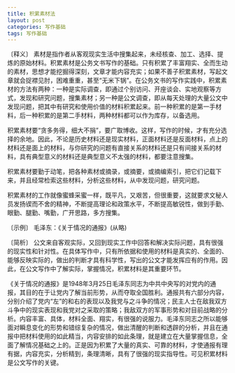 ```yaml
---
title: 积累素材法
layout: post
categories: 写作基础
tags: 写作基础
---
```


〔释义〕 素材是指作者从客观现实生活中搜集起来，未经核查、加工、选择、提炼的原始材料。积累素材是公务文书写作的基础。只有积累了丰富翔实、全而生动的素材，思想才能挖掘得深刻，文章才能内容充实；如果不善子积累素材，写起文章就会捉襟见肘，困难重重，甚至“无米下锅”。在公务文书的写作实践中，积累素材的方法有两种：一种是实际调查，即通过个别访问、开座谈会、实地观察等方式，发现和研究问题，搜集素材；另一种是公文调查，即从每天处理的大量公文中发现问题，把其中有研究和使用价值的材料积累起来。前一种积累的是第一手材料，后一种积累的是第二手材料，两种材料都可以作为库存，以备选用。

积累素材要“贪多务得，细大不捐”，要广取博收。这样，写作的时候，才有充分选择的余地。因此，不论是历史材料还是现实材料，正面材料还是反面材料，点上的材料还是面上的材料，与你研究的问题有直接关系的材料还是只有间接关系的材料，具有典型意义的材料还是典型意义不太强的材料，都要注意搜集。

积累素材要勤于动笔，把各种素材或摘录，或摘要，或摘编索引，把它们记载下来，并且经常检索这些材料，分析这些材料，从中发现问题，研究问题。

积累素材的工作就像蜜蜂采蜜一样，既平凡，又艰苦，但很重要，这就要求文秘人员发扬锲而不舍的精神，不断提高理论和政策水平，不断提高敏锐性，做到手勤、眼勤、腿勤、嘴勤，广开思路，多方搜集。

〔示例〕 毛泽东：《关于情况的通报》(从略)

〔简析〕 公文来自客观实际，又回到现实工作中回答和解决实际问题，具有很强的现实性和针对性。在具体写作中，只有所依据和使用的材料是真实的、全面的、能够反映实际的，做出的判断才具有科学性，写出的公文才能发挥应有的作用。因此，在公文写作中了解实际，掌握情况，积累材料是其重要环节。

《关于情况的通报》是1948年3月25日毛泽东同志为中共中央写的对党内的通报，其目的在于让党内了解当前形势，从而夺取全国胜利。通报共有六部分内容，分别介绍了党内“左”的和右的表现以及我党与之斗争的情况；民主人士在敌我双方斗争中的现实表现和我党对之采取的策略；我敌双方的军事形势和对目前战略的分析。内容丰富、具体，材料全面、翔实，有很强的说服力。毛泽东同志之所以能够面对瞬息变化的形势和错综复杂的情况，做出清醒的判断和透辟的分析，并且在通报中把材料使用的如此精当，内容安排的如此条理，就是建立在大量掌握信息，全面了解情况基础之上的。正是因为积累了大量的真实、可靠的材料，才使通报有理有据，内容充实，分析精到，条理清晰，具有了很强的现实指导性。可见积累材料是公文写作的关键。 